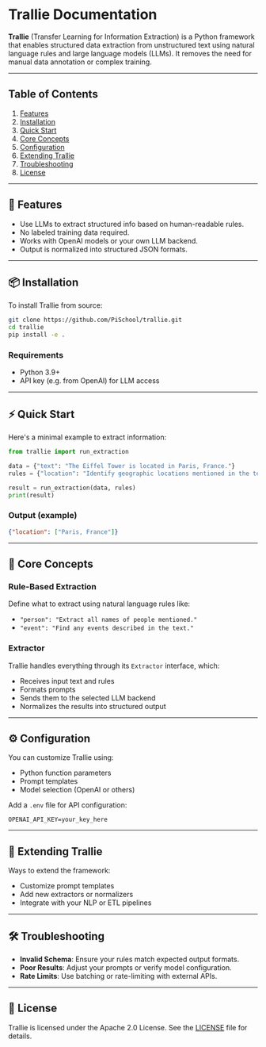 # Trallie Documentation

**Trallie** (Transfer Learning for Information Extraction) is a Python framework that enables structured data extraction from unstructured text using natural language rules and large language models (LLMs). It removes the need for manual data annotation or complex training.

---

## Table of Contents

1. [Features](#features)
2. [Installation](#installation)
3. [Quick Start](#quick-start)
4. [Core Concepts](#core-concepts)
5. [Configuration](#configuration)
6. [Extending Trallie](#extending-trallie)
7. [Troubleshooting](#troubleshooting)
8. [License](#license)

---

## 🚀 Features

- Use LLMs to extract structured info based on human-readable rules.
- No labeled training data required.
- Works with OpenAI models or your own LLM backend.
- Output is normalized into structured JSON formats.

---

## 📦 Installation

To install Trallie from source:

```bash
git clone https://github.com/PiSchool/trallie.git
cd trallie
pip install -e .
```

### Requirements

- Python 3.9+
- API key (e.g. from OpenAI) for LLM access

---

## ⚡ Quick Start

Here's a minimal example to extract information:

```python
from trallie import run_extraction

data = {"text": "The Eiffel Tower is located in Paris, France."}
rules = {"location": "Identify geographic locations mentioned in the text."}

result = run_extraction(data, rules)
print(result)
```

### Output (example)

```json
{"location": ["Paris, France"]}
```

---

## 🧠 Core Concepts

### Rule-Based Extraction

Define what to extract using natural language rules like:

- `"person": "Extract all names of people mentioned."`
- `"event": "Find any events described in the text."`

### Extractor

Trallie handles everything through its `Extractor` interface, which:

- Receives input text and rules
- Formats prompts
- Sends them to the selected LLM backend
- Normalizes the results into structured output

---

## ⚙️ Configuration

You can customize Trallie using:

- Python function parameters
- Prompt templates
- Model selection (OpenAI or others)

Add a `.env` file for API configuration:

```
OPENAI_API_KEY=your_key_here
```

---

## 🧩 Extending Trallie

Ways to extend the framework:

- Customize prompt templates
- Add new extractors or normalizers
- Integrate with your NLP or ETL pipelines

---

## 🛠️ Troubleshooting

- **Invalid Schema**: Ensure your rules match expected output formats.
- **Poor Results**: Adjust your prompts or verify model configuration.
- **Rate Limits**: Use batching or rate-limiting with external APIs.

---

## 📄 License

Trallie is licensed under the Apache 2.0 License. See the [LICENSE](https://github.com/PiSchool/trallie/blob/main/LICENSE) file for details.
